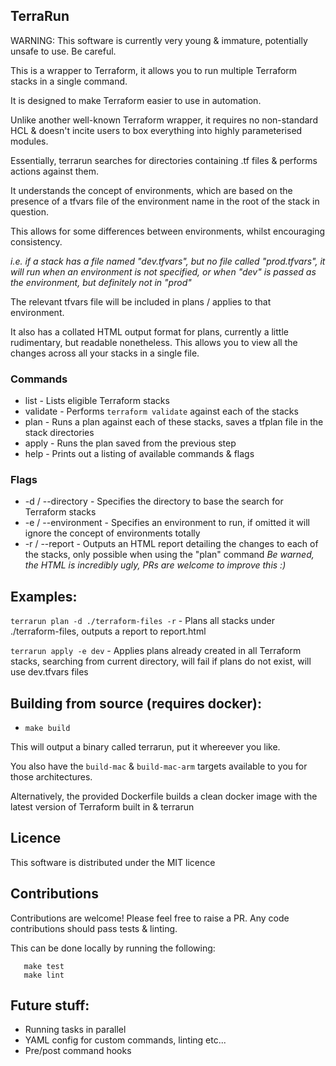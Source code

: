 ## TerraRun

WARNING: This software is currently very young & immature, potentially unsafe to use. Be careful.

This is a wrapper to Terraform, it allows you to run multiple Terraform stacks in a single command.

It is designed to make Terraform easier to use in automation.

Unlike another well-known Terraform wrapper, it requires no non-standard HCL & doesn't incite users to box everything into highly parameterised modules.

Essentially, terrarun searches for directories containing .tf files & performs actions against them.

It understands the concept of environments, which are based on the presence of a tfvars file of the environment name in the root of the stack in question.

This allows for some differences between environments, whilst encouraging consistency.

*i.e. if a stack has a file named "dev.tfvars", but no file called "prod.tfvars", it will run when an environment is not specified, or when "dev" is passed as the environment, but definitely not in "prod"*

The relevant tfvars file will be included in plans / applies to that environment.

It also has a collated HTML output format for plans, currently a little rudimentary, but readable nonetheless. This allows you to view all the changes across all your stacks in a single file. 

### Commands
- list - Lists eligible Terraform stacks
- validate - Performs `terraform validate` against each of the stacks
- plan - Runs a plan against each of these stacks, saves a tfplan file in the stack directories
- apply - Runs the plan saved from the previous step
- help - Prints out a listing of available commands & flags

### Flags
- -d / --directory - Specifies the directory to base the search for Terraform stacks
- -e / --environment - Specifies an environment to run, if omitted it will ignore the concept of environments totally
- -r / --report - Outputs an HTML report detailing the changes to each of the stacks, only possible when using the "plan" command
*Be warned, the HTML is incredibly ugly, PRs are welcome to improve this :)*

## Examples:
`terrarun plan -d ./terraform-files -r` - Plans all stacks under ./terraform-files, outputs a report to report.html

`terrarun apply -e dev` - Applies plans already created in all Terraform stacks, searching from current directory, will fail if plans do not exist, will use dev.tfvars files

## Building from source (requires docker):

- `make build`

This will output a binary called terrarun, put it whereever you like.

You also have the `build-mac` & `build-mac-arm` targets available to you for those architectures.

Alternatively, the provided Dockerfile builds a clean docker image with the latest version of Terraform built in & terrarun

## Licence

This software is distributed under the MIT licence

## Contributions

Contributions are welcome! Please feel free to raise a PR. Any code contributions should pass tests & linting.

This can be done locally by running the following:
```
   make test
   make lint
```

## Future stuff:
- Running tasks in parallel
- YAML config for custom commands, linting etc...
- Pre/post command hooks